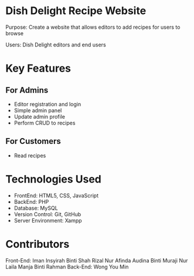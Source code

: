 # Dish Delight Recipe Website #

Purpose: Create a website that allows editors to add recipes for users to browse

Users: Dish Delight editors and end users

# Key Features #
## For Admins
* Editor registration and login
* Simple admin panel
* Update admin profile
* Perform CRUD to recipes
## For Customers
* Read recipes

# Technologies Used #
* FrontEnd: HTML5, CSS, JavaScript
* BackEnd: PHP
* Database: MySQL
* Version Control: Git, GitHub
* Server Environment: Xampp

# Contributors #
Front-End: 
Iman Insyirah Binti Shah Rizal
Nur Afinda Audina Binti Muraji
Nur Laila Manja Binti Rahman
Back-End:
Wong You Min

